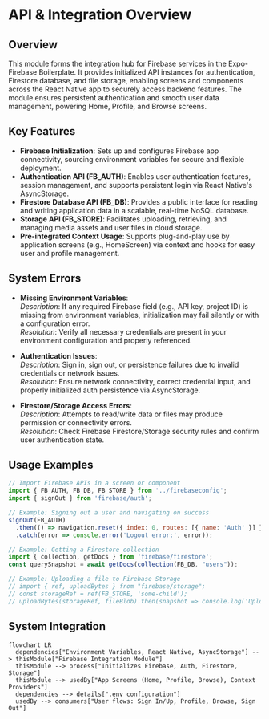# API & Integration Overview

## Overview
This module forms the integration hub for Firebase services in the Expo-Firebase Boilerplate. It provides initialized API instances for authentication, Firestore database, and file storage, enabling screens and components across the React Native app to securely access backend features. The module ensures persistent authentication and smooth user data management, powering Home, Profile, and Browse screens.

## Key Features

- **Firebase Initialization**: Sets up and configures Firebase app connectivity, sourcing environment variables for secure and flexible deployment.
- **Authentication API (FB_AUTH)**: Enables user authentication features, session management, and supports persistent login via React Native's AsyncStorage.
- **Firestore Database API (FB_DB)**: Provides a public interface for reading and writing application data in a scalable, real-time NoSQL database.
- **Storage API (FB_STORE)**: Facilitates uploading, retrieving, and managing media assets and user files in cloud storage.
- **Pre-integrated Context Usage**: Supports plug-and-play use by application screens (e.g., HomeScreen) via context and hooks for easy user and profile management.

## System Errors

- **Missing Environment Variables**:  
  *Description*: If any required Firebase field (e.g., API key, project ID) is missing from environment variables, initialization may fail silently or with a configuration error.  
  *Resolution*: Verify all necessary credentials are present in your environment configuration and properly referenced.

- **Authentication Issues**:  
  *Description*: Sign in, sign out, or persistence failures due to invalid credentials or network issues.  
  *Resolution*: Ensure network connectivity, correct credential input, and properly initialized auth persistence via AsyncStorage.

- **Firestore/Storage Access Errors**:  
  *Description*: Attempts to read/write data or files may produce permission or connectivity errors.  
  *Resolution*: Check Firebase Firestore/Storage security rules and confirm user authentication state.

## Usage Examples

```javascript
// Import Firebase APIs in a screen or component
import { FB_AUTH, FB_DB, FB_STORE } from '../firebaseconfig';
import { signOut } from 'firebase/auth';

// Example: Signing out a user and navigating on success
signOut(FB_AUTH)
  .then(() => navigation.reset({ index: 0, routes: [{ name: 'Auth' }] }))
  .catch(error => console.error('Logout error:', error));

// Example: Getting a Firestore collection
import { collection, getDocs } from 'firebase/firestore';
const querySnapshot = await getDocs(collection(FB_DB, "users"));

// Example: Uploading a file to Firebase Storage
// import { ref, uploadBytes } from "firebase/storage";
// const storageRef = ref(FB_STORE, 'some-child');
// uploadBytes(storageRef, fileBlob).then(snapshot => console.log('Uploaded'));
```

## System Integration

```mermaid
flowchart LR
  dependencies["Environment Variables, React Native, AsyncStorage"] --> thisModule["Firebase Integration Module"]
  thisModule --> process["Initializes Firebase, Auth, Firestore, Storage"]
  thisModule --> usedBy["App Screens (Home, Profile, Browse), Context Providers"]
  dependencies --> details[".env configuration"]
  usedBy --> consumers["User flows: Sign In/Up, Profile, Browse, Sign Out"]
```
